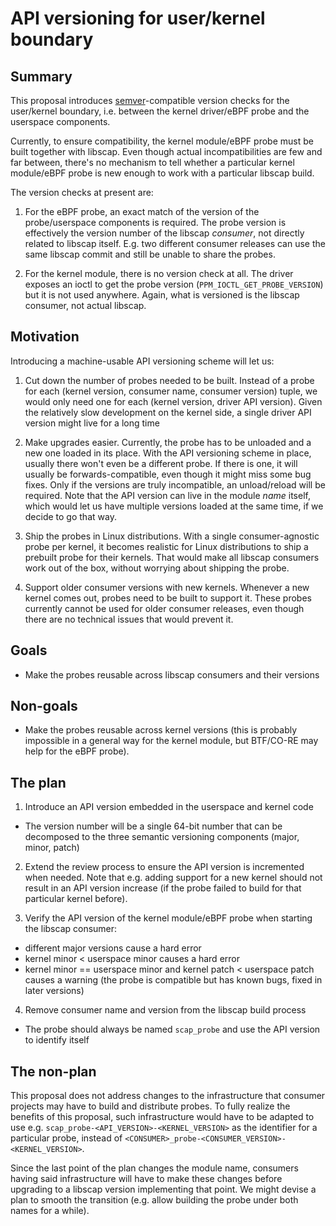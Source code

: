 # API versioning for user/kernel boundary

## Summary

This proposal introduces [semver](https://semver.org/)-compatible version checks for the user/kernel boundary,
i.e. between the kernel driver/eBPF probe and the userspace components.

Currently, to ensure compatibility, the kernel module/eBPF probe must be built together
with libscap. Even though actual incompatibilities are few and far between, there's no
mechanism to tell whether a particular kernel module/eBPF probe is new enough to work
with a particular libscap build.

The version checks at present are:

1. For the eBPF probe, an exact match of the version of the probe/userspace components
is required.  The probe version is effectively the version number of the libscap *consumer*,
not directly related to libscap itself. E.g. two different consumer releases can use
the same libscap commit and still be unable to share the probes.

2. For the kernel module, there is no version check at all. The driver exposes an ioctl
to get the probe version (`PPM_IOCTL_GET_PROBE_VERSION`) but it is not used anywhere.
Again, what is versioned is the libscap consumer, not actual libscap.

## Motivation

Introducing a machine-usable API versioning scheme will let us:

1. Cut down the number of probes needed to be built. Instead of a probe for each
(kernel version, consumer name, consumer version) tuple, we would only need one
for each (kernel version, driver API version). Given the relatively slow development
on the kernel side, a single driver API version might live for a long time

2. Make upgrades easier. Currently, the probe has to be unloaded and a new one loaded
in its place. With the API versioning scheme in place, usually there won't even
be a different probe. If there is one, it will usually be forwards-compatible,
even though it might miss some bug fixes. Only if the versions are truly incompatible,
an unload/reload will be required. Note that the API version can live in the module
*name* itself, which would let us have multiple versions loaded at the same time,
if we decide to go that way.

3. Ship the probes in Linux distributions. With a single consumer-agnostic probe
per kernel, it becomes realistic for Linux distributions to ship a prebuilt probe
for their kernels. That would make all libscap consumers work out of the box,
without worrying about shipping the probe.

4. Support older consumer versions with new kernels. Whenever a new kernel comes out,
probes need to be built to support it. These probes currently cannot be used
for older consumer releases, even though there are no technical issues that would
prevent it.

## Goals

* Make the probes reusable across libscap consumers and their versions

## Non-goals

* Make the probes reusable across kernel versions (this is probably impossible
  in a general way for the kernel module, but BTF/CO-RE may help for the eBPF
  probe).

## The plan

1. Introduce an API version embedded in the userspace and kernel code
  * The version number will be a single 64-bit number that can be decomposed
    to the three semantic versioning components (major, minor, patch)

2. Extend the review process to ensure the API version is incremented when needed.
  Note that e.g. adding support for a new kernel should not result in an API
  version increase (if the probe failed to build for that particular kernel
  before).

3. Verify the API version of the kernel module/eBPF probe when starting
  the libscap consumer:
  * different major versions cause a hard error
  * kernel minor < userspace minor causes a hard error
  * kernel minor == userspace minor and kernel patch < userspace patch causes
    a warning (the probe is compatible but has known bugs, fixed in later
    versions)

4. Remove consumer name and version from the libscap build process
  * The probe should always be named `scap_probe` and use the API version to identify
    itself

## The non-plan

This proposal does not address changes to the infrastructure that consumer
projects may have to build and distribute probes. To fully realize the benefits
of this proposal, such infrastructure would have to be adapted to use e.g.
`scap_probe-<API_VERSION>-<KERNEL_VERSION>` as the identifier for a particular
probe, instead of `<CONSUMER>_probe-<CONSUMER_VERSION>-<KERNEL_VERSION>`.

Since the last point of the plan changes the module name, consumers having
said infrastructure will have to make these changes before upgrading
to a libscap version implementing that point. We might devise a plan to smooth
the transition (e.g. allow building the probe under both names for a while).
